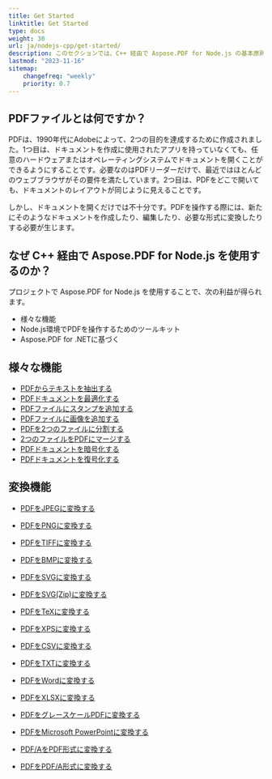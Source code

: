 ```yaml
---
title: Get Started 
linktitle: Get Started
type: docs
weight: 30
url: ja/nodejs-cpp/get-started/
description: このセクションでは、C++ 経由で Aspose.PDF for Node.js の基本原則について説明します。Aspose.PDF for Node.js via C++ は、さまざまな機能をサポートしています。
lastmod: "2023-11-16"   
sitemap:
    changefreq: "weekly"
    priority: 0.7
---
```


## PDFファイルとは何ですか？

PDFは、1990年代にAdobeによって、2つの目的を達成するために作成されました。1つ目は、ドキュメントを作成に使用されたアプリを持っていなくても、任意のハードウェアまたはオペレーティングシステムでドキュメントを開くことができるようにすることです。必要なのはPDFリーダーだけで、最近ではほとんどのウェブブラウザがその要件を満たしています。2つ目は、PDFをどこで開いても、ドキュメントのレイアウトが同じように見えることです。

しかし、ドキュメントを開くだけでは不十分です。PDFを操作する際には、新たにそのようなドキュメントを作成したり、編集したり、必要な形式に変換したりする必要が生じます。

## なぜ C++ 経由で Aspose.PDF for Node.js を使用するのか？

プロジェクトで Aspose.PDF for Node.js を使用することで、次の利益が得られます。

- 様々な機能
- Node.js環境でPDFを操作するためのツールキット
- Aspose.PDF for .NETに基づく

## 様々な機能

- [PDFからテキストを抽出する](/pdf/nodejs-cpp/extract-text/)
- [PDFドキュメントを最適化する](/pdf/nodejs-cpp/optimize-pdf/)
- [PDFファイルにスタンプを追加する](/pdf/nodejs-cpp/add-stamp-to-pdf/)
- [PDFファイルに画像を追加する](/pdf/nodejs-cpp/add-image-to-pdf/)
- [PDFを2つのファイルに分割する](/pdf/nodejs-cpp/split-pdf/)
- [2つのファイルをPDFにマージする](/pdf/nodejs-cpp/merge-pdf/)
- [PDFドキュメントを暗号化する](/pdf/nodejs-cpp/encrypt-pdf/)
- [PDFドキュメントを復号化する](/pdf/nodejs-cpp/decrypt-pdf/)

## 変換機能

- [PDFをJPEGに変換する](/pdf/nodejs-cpp/convert-pdf-to-images-format/)
- [PDFをPNGに変換する](/pdf/nodejs-cpp/convert-pdf-to-images-format/)
- [PDFをTIFFに変換する](/pdf/nodejs-cpp/convert-pdf-to-images-format/)
- [PDFをBMPに変換する](/pdf/nodejs-cpp/convert-pdf-to-images-format/)
- [PDFをSVGに変換する](/pdf/nodejs-cpp/convert-pdf-to-images-format/)

- [PDFをSVG(Zip)に変換する](/pdf/nodejs-cpp/convert-pdf-to-images-format/)
- [PDFをTeXに変換する](/pdf/nodejs-cpp/convert-pdf-to-other-files/)
- [PDFをXPSに変換する](/pdf/nodejs-cpp/convert-pdf-to-other-files/)
- [PDFをCSVに変換する](/pdf/nodejs-cpp/convert-pdf-to-xlsx/)
- [PDFをTXTに変換する](/pdf/nodejs-cpp/convert-pdf-to-other-files/)
- [PDFをWordに変換する](/pdf/nodejs-cpp/convert-pdf-to-doc/)
- [PDFをXLSXに変換する](/pdf/nodejs-cpp/convert-pdf-to-xlsx/)
- [PDFをグレースケールPDFに変換する](/pdf/nodejs-cpp/convert-pdf-to-other-files/)
- [PDFをMicrosoft PowerPointに変換する](/pdf/nodejs-cpp/convert-pdf-to-powerpoint/)
- [PDF/AをPDF形式に変換する](/pdf/nodejs-cpp/convert-pdfa-to-pdf/)
- [PDFをPDF/A形式に変換する](/pdf/nodejs-cpp/convert-pdf-to-pdfa/)